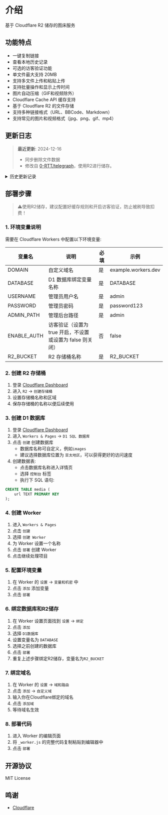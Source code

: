 # 介绍
基于 Cloudflare R2 储存的图床服务

## 功能特点

- 一键复制链接
- 查看本地历史记录
- 可选的访客验证功能
- 单文件最大支持 20MB
- 支持多文件上传和粘贴上传
- 支持批量操作和显示上传时间
- 图片自动压缩（GIF和视频除外）
- Cloudflare Cache API 缓存支持
- 基于 Cloudflare R2 的文件存储
- 支持多种链接格式（URL、BBCode、Markdown）
- 支持常见的图片和视频格式（jpg、png、gif、mp4）

## 更新日志

> **最近更新**: 2024-12-16
> - 同步删除文件数据
> - 修改自 [0-RTT/telegraph](https://github.com/0-RTT/telegraph)，使用R2进行储存。

<details>
<summary>历史更新记录</summary>

### 2024-12-16
- 修改自 [0-RTT/telegraph](https://github.com/0-RTT/telegraph)

</details>

## 部署步骤
> ⚠️使用R2储存，建议配置好缓存规则和开启访客验证，防止被刷导致扣费！
### 1. 环境变量说明
需要在 Cloudflare Workers 中配置以下环境变量:

| 变量名 | 说明 | 必填 | 示例 |
|--------|------|------|------|
| DOMAIN | 自定义域名 | 是 | example.workers.dev |
| DATABASE | D1 数据库绑定变量名称 | 是 | DATABASE |
| USERNAME | 管理员用户名 | 是 | admin |
| PASSWORD | 管理员密码 | 是 | password123 |
| ADMIN_PATH | 管理后台路径 | 是 | admin |
| ENABLE_AUTH | 访客验证（设置为 true 开启，不设置或设置为 false 则关闭） | 否 | false |
| R2_BUCKET | R2 存储桶名称 | 是 | R2_BUCKET |

### 2. 创建 R2 存储桶
1. 登录 [Cloudflare Dashboard](https://dash.cloudflare.com)
2. 进入 `R2` → `创建存储桶`
3. 设置存储桶名称和区域
4. 保存存储桶的名称以便后续使用

### 3. 创建 D1 数据库
1. 登录 [Cloudflare Dashboard](https://dash.cloudflare.com)
2. 进入 `Workers & Pages` → `D1 SQL 数据库`
3. 点击 `创建` 创建数据库
   - 数据库名称可自定义，例如`images`
   - 建议选择数据库位置为 `亚太地区`，可以获得更好的访问速度
4. 创建数据表:
   - 点击数据库名称进入详情页
   - 选择 `控制台` 标签
   - 执行下 SQL 语句:
```sql
CREATE TABLE media (
    url TEXT PRIMARY KEY
);
```

### 4. 创建 Worker
1. 进入 `Workers & Pages`
2. 点击 `创建`
3. 选择 `创建 Worker`
4. 为 Worker 设置一个名称
5. 点击 `部署` 创建 Worker
6. 点击继续处理项目

### 5. 配置环境变量
1. 在 Worker 的 `设置` → `变量和机密` 中
2. 点击 `添加` 添加变量
3. 点击 `部署`

### 6. 绑定数据库和R2储存
1. 在 Worker 设置页面找到 `设置` → `绑定`
2. 点击 `添加`
3. 选择 `D1数据库`
4. 设置变量名为 `DATABASE`
5. 选择之前创建的数据库
6. 点击 `部署`
7. 重复上述步骤绑定R2储存，变量名为`R2_BUCKET`

### 7. 绑定域名
1. 在 Worker 的 `设置` → `域和路由`
2. 点击 `添加` → `自定义域`
3. 输入你在Cloudflare绑定的域名
4. 点击 `添加域`
5. 等待域名生效

### 8. 部署代码
1. 进入 Worker 的编辑页面
2. 将 `_worker.js` 的完整代码复制粘贴到编辑器中
3. 点击 `部署`

## 开源协议

MIT License

## 鸣谢

- [Cloudflare](https://www.cloudflare.com/)
